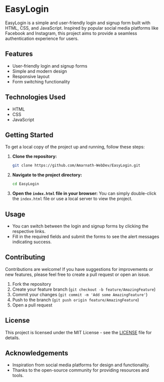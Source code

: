 # EasyLogin

EasyLogin is a simple and user-friendly login and signup form built with HTML, CSS, and JavaScript. Inspired by popular social media platforms like Facebook and Instagram, this project aims to provide a seamless authentication experience for users.

## Features

- User-friendly login and signup forms
- Simple and modern design
- Responsive layout
- Form switching functionality

## Technologies Used

- HTML
- CSS
- JavaScript

## Getting Started

To get a local copy of the project up and running, follow these steps:

1. **Clone the repository:**
   ```bash
   git clone https://github.com/Amarnath-WebDev/EasyLogin.git
   ```

2. **Navigate to the project directory:**
   ```bash
   cd EasyLogin
   ```

3. **Open the `index.html` file in your browser:**
   You can simply double-click the `index.html` file or use a local server to view the project.

## Usage

- You can switch between the login and signup forms by clicking the respective links.
- Fill in the required fields and submit the forms to see the alert messages indicating success.

## Contributing

Contributions are welcome! If you have suggestions for improvements or new features, please feel free to create a pull request or open an issue.

1. Fork the repository
2. Create your feature branch (`git checkout -b feature/AmazingFeature`)
3. Commit your changes (`git commit -m 'Add some AmazingFeature'`)
4. Push to the branch (`git push origin feature/AmazingFeature`)
5. Open a pull request

## License

This project is licensed under the MIT License - see the [LICENSE](LICENSE) file for details.

## Acknowledgements

- Inspiration from social media platforms for design and functionality.
- Thanks to the open-source community for providing resources and tools.
```
